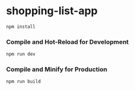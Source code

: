 # shopping-list-app


```sh
npm install
```

### Compile and Hot-Reload for Development

```sh
npm run dev
```

### Compile and Minify for Production

```sh
npm run build
```
